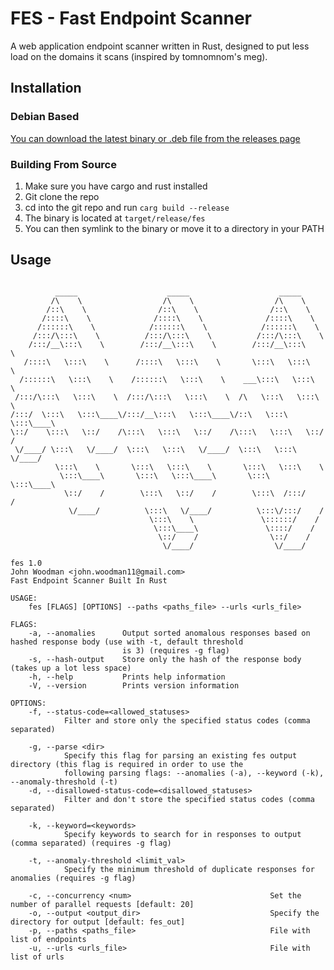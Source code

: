 # FES - Fast Endpoint Scanner
A web application endpoint scanner written in Rust, designed to put less load on the domains it scans (inspired by tomnomnom's meg).
## Installation
### Debian Based
[You can download the latest binary or .deb file from the releases page](https://github.com/JohnWoodman/FES/releases)
### Building From Source
1. Make sure you have cargo and rust installed
2. Git clone the repo
3. cd into the git repo and run `carg build --release`
4. The binary is located at `target/release/fes`
5. You can then symlink to the binary or move it to a directory in your PATH
## Usage
```

          _____                    _____                    _____          
         /\    \                  /\    \                  /\    \         
        /::\    \                /::\    \                /::\    \        
       /::::\    \              /::::\    \              /::::\    \       
      /::::::\    \            /::::::\    \            /::::::\    \      
     /:::/\:::\    \          /:::/\:::\    \          /:::/\:::\    \     
    /:::/__\:::\    \        /:::/__\:::\    \        /:::/__\:::\    \    
   /::::\   \:::\    \      /::::\   \:::\    \       \:::\   \:::\    \   
  /::::::\   \:::\    \    /::::::\   \:::\    \    ___\:::\   \:::\    \  
 /:::/\:::\   \:::\    \  /:::/\:::\   \:::\    \  /\   \:::\   \:::\    \ 
/:::/  \:::\   \:::\____\/:::/__\:::\   \:::\____\/::\   \:::\   \:::\____\
\::/    \:::\   \::/    /\:::\   \:::\   \::/    /\:::\   \:::\   \::/    /
 \/____/ \:::\   \/____/  \:::\   \:::\   \/____/  \:::\   \:::\   \/____/ 
          \:::\    \       \:::\   \:::\    \       \:::\   \:::\    \     
           \:::\____\       \:::\   \:::\____\       \:::\   \:::\____\    
            \::/    /        \:::\   \::/    /        \:::\  /:::/    /    
             \/____/          \:::\   \/____/          \:::\/:::/    /     
                               \:::\    \               \::::::/    /      
                                \:::\____\               \::::/    /       
                                 \::/    /                \::/    /        
                                  \/____/                  \/____/         
                                                                           
fes 1.0
John Woodman <john.woodman11@gmail.com>
Fast Endpoint Scanner Built In Rust

USAGE:
    fes [FLAGS] [OPTIONS] --paths <paths_file> --urls <urls_file>

FLAGS:
    -a, --anomalies      Output sorted anomalous responses based on hashed response body (use with -t, default threshold
                         is 3) (requires -g flag)
    -s, --hash-output    Store only the hash of the response body (takes up a lot less space)
    -h, --help           Prints help information
    -V, --version        Prints version information

OPTIONS:
    -f, --status-code=<allowed_statuses>
            Filter and store only the specified status codes (comma separated)

    -g, --parse <dir>
            Specify this flag for parsing an existing fes output directory (this flag is required in order to use the
            following parsing flags: --anomalies (-a), --keyword (-k), --anomaly-threshold (-t)
    -d, --disallowed-status-code=<disallowed_statuses>
            Filter and don't store the specified status codes (comma separated)

    -k, --keyword=<keywords>
            Specify keywords to search for in responses to output (comma separated) (requires -g flag)

    -t, --anomaly-threshold <limit_val>
            Specify the minimum threshold of duplicate responses for anomalies (requires -g flag)

    -c, --concurrency <num>                               Set the number of parallel requests [default: 20]
    -o, --output <output_dir>                             Specify the directory for output [default: fes_out]
    -p, --paths <paths_file>                              File with list of endpoints
    -u, --urls <urls_file>                                File with list of urls
```
